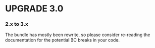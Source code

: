 # UPGRADE 3.0

### 2.x to 3.x

The bundle has mostly been rewrite, so please consider re-reading the documentation for the potential BC breaks in 
your code.
